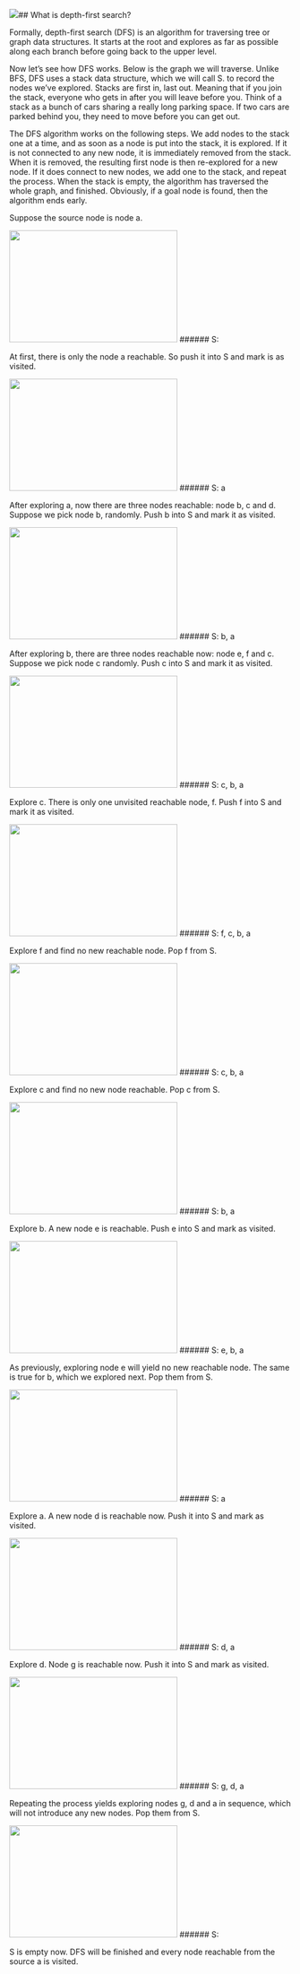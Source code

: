 ![](/assets/image03.jpg)## What is depth-first search?

Formally, depth-first search (DFS) is an algorithm for traversing tree or graph data structures. It starts at the root and explores as far as possible along each branch before going back to the upper level. 

Now let’s see how DFS works. Below is the graph we will traverse. Unlike BFS, DFS uses a stack data structure, which we will call S. to record the nodes we’ve explored. Stacks are first in, last out. Meaning that if you join the stack, everyone who gets in after you will leave before you. Think of a stack as a bunch of cars sharing a really long parking space. If two cars are parked behind you, they need to move before you can get out.


The DFS algorithm works on the following steps. We add nodes to the stack one at a time, and as soon as a node is put into the stack, it is explored. If it is not connected to any new node, it is immediately removed from the stack. When it is removed, the resulting first node is then re-explored for a new node. If it does connect to new nodes, we add one to the stack, and repeat the process. When the stack is empty, the algorithm has traversed the whole graph, and finished. Obviously, if a goal node is found, then the algorithm ends early.


 Suppose the source node is node a.
 
 <img src="/assets/image01.jpg" width="300" height="200" />
###### S:


At first, there is only the node a reachable. So push it into S and mark is as visited.


<img src="/assets/image00.jpg" width="300" height="200" />
###### S: a


After exploring a, now there are three nodes reachable: node b, c and d. Suppose we pick node b, randomly. Push b into S and mark it as visited.


<img src="/assets/image02.jpg" width="300" height="200" />
###### S: b, a


After exploring b, there are three nodes reachable now: node e, f and c. Suppose we pick node c randomly. Push c into S and mark it as visited.


<img src="/assets/image03.jpg" width="300" height="200" />
###### S: c, b, a


Explore c. There is only one unvisited reachable node, f. Push f into S and mark it as visited.


<img src="/assets/image21.jpg" width="300" height="200" />
###### S: f, c, b, a


Explore f and find no new reachable node. Pop f from S.


<img src="/assets/image21.jpg" width="300" height="200" />
###### S: c, b, a


Explore c and find no new node reachable. Pop c from S.


<img src="/assets/image21.jpg" width="300" height="200" />
###### S: b, a


Explore b. A new node e is reachable. Push e into S and mark as visited.


<img src="/assets/image22.jpg" width="300" height="200" />
###### S: e, b, a


As previously, exploring node e will yield no new reachable node. The same is true for b, which we explored next. Pop them from S.


<img src="/assets/image22.jpg" width="300" height="200" />
###### S: a


Explore a. A new node d is reachable now. Push it into S and mark as visited.


<img src="/assets/image23.jpg" width="300" height="200" />
###### S: d, a



Explore d. Node g is reachable now. Push it into S and mark as visited.



<img src="/assets/image07.jpg" width="300" height="200" />
###### S: g, d, a


Repeating the process yields exploring nodes g, d and a in sequence, which will not introduce any new nodes. Pop them from S.


<img src="/assets/image07.jpg" width="300" height="200" />
###### S: 



S is empty now. DFS will be finished and every node reachable from the source a is visited.
